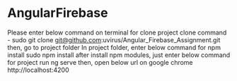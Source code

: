 # AngularFirebase
Please enter below command on terminal for clone project
clone command - sudo git clone git@github.com:uvirus/Angular_Firebase_Assignment.git
then, go to project folder
In project folder, enter below command for npm install
sudo npm install
after install npm modules, just enter below command for project run
ng serve
then, open below url on google chrome
http://localhost:4200


